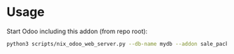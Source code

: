 # Usage

Start Odoo including this addon (from repo root):

```bash
python3 scripts/nix_odoo_web_server.py --db-name mydb --addon sale_packaging_report
```

